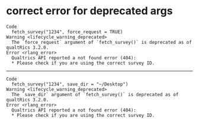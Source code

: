 # correct error for deprecated args

    Code
      fetch_survey("1234", force_request = TRUE)
    Warning <lifecycle_warning_deprecated>
      The `force_request` argument of `fetch_survey()` is deprecated as of qualtRics 3.2.0.
    Error <rlang_error>
      Qualtrics API reported a not found error (404):
      * Please check if you are using the correct survey ID.

---

    Code
      fetch_survey("1234", save_dir = "~/Desktop")
    Warning <lifecycle_warning_deprecated>
      The `save_dir` argument of `fetch_survey()` is deprecated as of qualtRics 3.2.0.
    Error <rlang_error>
      Qualtrics API reported a not found error (404):
      * Please check if you are using the correct survey ID.

